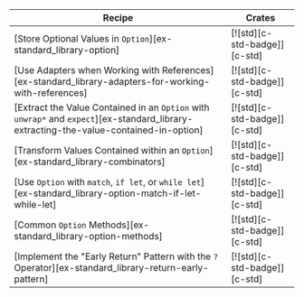 | Recipe | Crates |
|---|---|
| [Store Optional Values in `Option`][ex-standard_library-option] | [![std][c-std-badge]][c-std] |
| [Use Adapters when Working with References][ex-standard_library-adapters-for-working-with-references] | [![std][c-std-badge]][c-std] |
| [Extract the Value Contained in an `Option` with `unwrap*` and `expect`][ex-standard_library-extracting-the-value-contained-in-option] | [![std][c-std-badge]][c-std] |
| [Transform Values Contained within an `Option`][ex-standard_library-combinators] | [![std][c-std-badge]][c-std] |
| [Use `Option` with `match`, `if let`, or `while let`][ex-standard_library-option-match-if-let-while-let] | [![std][c-std-badge]][c-std] |
| [Common `Option` Methods][ex-standard_library-option-methods] | [![std][c-std-badge]][c-std] |
| [Implement the "Early Return" Pattern with the `?` Operator][ex-standard_library-return-early-pattern] | [![std][c-std-badge]][c-std] |

